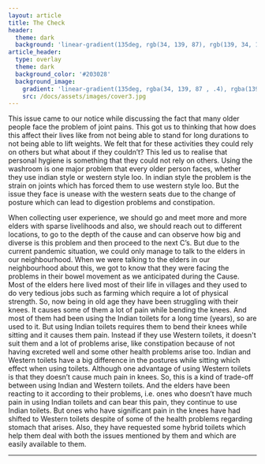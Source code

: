 ```yaml
---
layout: article
title: The Check
header:
  theme: dark
  background: 'linear-gradient(135deg, rgb(34, 139, 87), rgb(139, 34, 139))'
article_header:
  type: overlay
  theme: dark
  background_color: '#203028'
  background_image:
    gradient: 'linear-gradient(135deg, rgba(34, 139, 87 , .4), rgba(139, 34, 139, .4))'
    src: /docs/assets/images/cover3.jpg
---
```


This issue came to our notice while discussing the fact that many older people face the problem of joint pains. This got us to thinking that how does this affect their lives like from not being able to stand for long durations to not being able to lift weights. We felt that for these activities they could rely on others but what about if they couldn’t? This led us to realise that personal hygiene is something that they could not rely on others. Using the washroom is one major problem that every older person faces, whether they use indian style or western style loo. In indian style the problem is the strain on joints which has forced them to use western style loo. But the issue they face is unease with the western seats due to the change of posture which can lead to digestion problems and constipation. 

When collecting user experience, we should go and meet more and more elders with sparse livelihoods and also, we should reach out to different locations, to go to the depth of the cause and can observe how big and diverse is this problem and then proceed to the next C’s.
But due to the current pandemic situation, we could only manage to talk to the elders in our neighbourhood.
When we were talking to the elders in our neighbourhood about this, we got to know that they were facing the problems in their bowel movement  as we anticipated during the Cause.
Most of the elders here lived most of their life in villages and they used to do very tedious jobs such as farming which require a lot of physical strength. So, now being in old age they have been struggling with their knees. It causes some of them a lot of pain while bending the knees.
And most of them had been using the Indian toilets for a long time (years), so are used to it. But using Indian toilets requires them to bend their knees while sitting and it causes them pain. Instead if they use Western toilets, it doesn't suit them and a lot of problems arise, like constipation because of not having excreted well and some other health problems arise too.
Indian and Western toilets have a big difference in the postures while sitting which effect when using toilets. Although one advantage of using Western toilets is that they doesn’t cause much pain in knees. So, this is a kind of trade-off between using Indian and Western toilets.
And the elders have been reacting to it according to their problems, i.e. ones who doesn’t have much pain in using Indian toilets and can bear this pain, they continue to use Indian toilets. But ones who have significant pain in the knees have had shifted to Western toilets despite of some of the health problems regarding stomach that arises.
Also, they have requested some hybrid toilets which help them deal with both the issues mentioned by them and which are easily available to them.

<!--more-->

---



